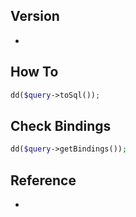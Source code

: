 ## Version
- 

## How To
```php
dd($query->toSql());
```

## Check Bindings
```php
dd($query->getBindings());
```

## Reference
- 
